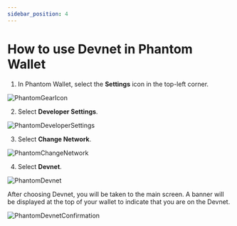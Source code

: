 ```yaml
---
sidebar_position: 4
---
```


# How to use Devnet in Phantom Wallet

1. In Phantom Wallet, select the **Settings** icon in the top-left corner.

![PhantomGearIcon](/img/multisig-DAO/phantom/gear.png)

2. Select **Developer Settings**.

![PhantomDeveloperSettings](/img/multisig-DAO/phantom/developer-settings.png)

3. Select **Change Network**.

![PhantomChangeNetwork](/img/multisig-DAO/phantom/change-network.png)

4. Select **Devnet**.

![PhantomDevnet](/img/multisig-DAO/phantom/select-network.png)

After choosing Devnet, you will be taken to the main screen. A banner will be displayed at the top of your wallet to indicate that you are on the Devnet.

![PhantomDevnetConfirmation](/img/multisig-DAO/phantom/devnet-confirmation.png)